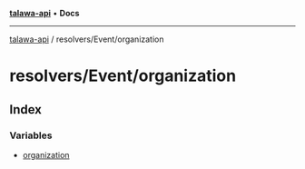 [**talawa-api**](../../../README.md) • **Docs**

***

[talawa-api](../../../modules.md) / resolvers/Event/organization

# resolvers/Event/organization

## Index

### Variables

- [organization](variables/organization.md)

